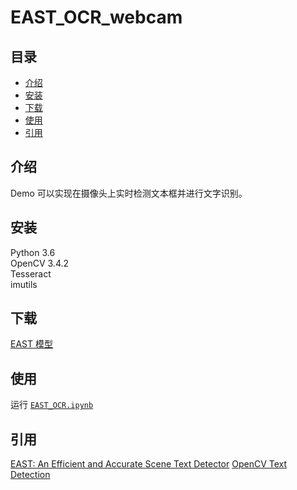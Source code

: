 # EAST_OCR_webcam
## 目录
- [介绍](#介绍)
- [安装](#安装)
- [下载](#下载)
- [使用](#使用)
- [引用](#引用)
## 介绍
Demo 可以实现在摄像头上实时检测文本框并进行文字识别。
## 安装
Python 3.6 <br>
OpenCV 3.4.2 <br>
Tesseract <br>
imutils

## 下载
[EAST 模型](https://raw.githubusercontent.com/oyyd/frozen_east_text_detection.pb/master/frozen_east_text_detection.pb)
## 使用
运行 [`EAST_OCR.ipynb`](./EAST_OCR.ipynb)
## 引用
[EAST: An Efficient and Accurate Scene Text Detector](https://arxiv.org/abs/1704.03155v2)
[OpenCV Text Detection](https://www.pyimagesearch.com/2018/08/20/opencv-text-detection-east-text-detector/)
